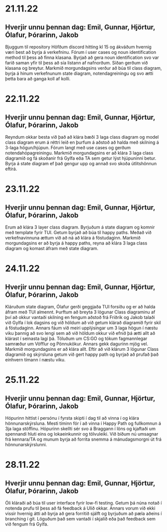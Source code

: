 # 21.11.22

## Hverjir unnu þennan dag: Emil, Gunnar, Hjörtur, Ólafur, Þórarinn, Jakob

Bjuggum til repository
Höfðum discord hitting kl 15 og ákváðum hvernig væri best að byrja á verkefninu.
Fórum í user cases og noun identification method til þess að finna klasana.
Byrjað að gera noun identification svo var farið saman yfir til þess að sía listann 
af nafnorðum. Síðan gerðum við klasana og breytur. Markmið morgundagsins verður að 
búa til class diagram, byrja á hinum verkefnunum state diagram, notendagreiningu og
svo ætti þetta bara að ganga koll af kolli.

# 22.11.22

## Hverjir unnu þennan dag: Emil, Gunnar, Hjörtur, Ólafur, Þórarinn, Jakob

Reyndum okkar besta við það að klára bæði 3 laga class diagram og model class diagram
erum á réttri leið en þurfum á aðstoð að halda með skilning á 3-laga högun/hjúpun.
Fórum langt með use cases og gerðum notendahópagreiningu.
Markmið morgundagsins er að klára 3 laga class diagramið og fá skoðanir frá
Gylfa eða TA sem getur lýst hjúpuninni betur. Byrja á state diagram ef það gengur upp
og annað svo skoða útlitshönnun eftirá.

# 23.11.22

## Hverjir unnu þennan dag: Emil, Gunnar, Hjörtur, Ólafur, Þórarinn, Jakob

Erum að klára 3 layer class diagram. Byrjuðum á state diagram og komnir með template fyrir TUI. Getum byrjað að búa til happy paths.
Meðað við verkefnavinnuna ættum við að ná að klára á föstudaginn. Markmið morgundagsins er að byrja á happy paths, reyna að klára 
3 laga class diagram og komast áfram með state diagram.

# 24.11.22

## Hverjir unnu þennan dag: Emil, Gunnar, Hjörtur, Ólafur, Þórarinn, Jakob

Kláruðum state diagram, Ólafur gerði geggjaða TUI forsíðu og er að halda áfram með TUI almennt. Þurftum að breyta 3 lögunar Class diagraminu
af því að okkur vantaði skilning en fengum aðstoð frá Friðrik og Jakob talaði við Gylfa í lok dagsins og við höldum að við getum klárað
diagramið fyrir skil á föstudaginn. Annars fáum við meiri upplýsingar um 3 laga högun í næstu viku þannig að svo lengi sem að við höldum okkur
við efnið þá ætti allt að klárast í seinasta lagi þá. Töluðum um CS:GO og tókum fagmannlegar samræður um Vöfflur og Pönnukökur. Annars gekk
dagurinn mjög vel. Markmið morgundagsins er að klára allt. Eftir að við klárum 3 lögunar Class diagramið og skýrsluna getum við gert happy 
path og byrjað að prufað það einhvern tímann í næstu viku.


# 25.11.22

## Hverjir unnu þennan dag: Emil, Gunnar, Hjörtur, Ólafur, Þórarinn, Jakob

Hópurinn hittist í persónu í fyrsta skipti í dag til að vinna í og klára 
hönnunarskýrsluna. Mesti tíminn fór í að vinna í Happy Path og fullkomnun 
á 3ja laga stöffinu. Hópurinn skellti sér svo á Braggann í löns og 
kjaftaði um spennandi hluti eins og lokaeinkunnir og tölvuleiki. Við bíðum 
nú umsagnar frá kennara/TA og munum byrja að forrita snemma á 
mánudagsmorgni út frá hönnunarskýrslunni.

# 28.11.22
## Hverjir unnu þennan dag: Emil, Gunnar, Hjörtur, Ólafur, Þórarinn, Jakob

Óli kláraði að búa til user interface fyrir low-fi testing. Getum þá núna notað í notenda prufu til þess að fá feedback á UIið okkar.
Annars vorum við ekki vissir hvernig átti að byrja að gera forritið sjálft og byrjuðum að pæla aðeins í branching í git. Löguðum það sem vantaði í skjalið eða það feedback sem við fengum frá Gylfa.